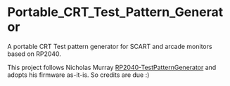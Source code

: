 # Portable_CRT_Test_Pattern_Generator
A portable CRT Test pattern generator for SCART and arcade monitors based on RP2040.

This project follows Nicholas Murray [RP2040-TestPatternGenerator](https://github.com/nmur/RP2040-TestPatternGenerator) and adopts his firmware as-it-is. So credits are due :)
